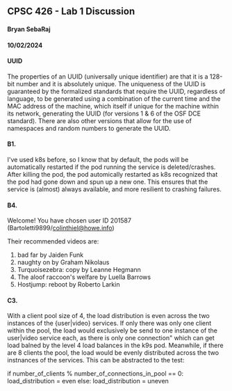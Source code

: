 ## CPSC 426 - Lab 1 Discussion

#### Bryan SebaRaj

#### 10/02/2024

#### UUID

The properties of an UUID (universally unique identifier) are that it is a 128-bit number and it is
absolutely unique. The uniqueness of the UUID is guaranteed by the formalized standards that require
the UUID, regardless of language, to be generated using a combination of the current time and the
MAC address of the machine, which itself if unique for the machine within its network, generating
the UUID (for versions 1 & 6 of the OSF DCE standard). There are also other versions that allow for
the use of namespaces and random numbers to generate the UUID.

#### B1.

I've used k8s before, so I know that by default, the pods will be automatically restarted if the pod
running the service is deleted/crashes. After killing the pod, the pod automically restarted as k8s
recognized that the pod had gone down and spun up a new one. This ensures that the service is
(almost) always available, and more resilient to crashing failures.

#### B4.

Welcome! You have chosen user ID 201587 (Bartoletti9899/colinthiel@howe.info)

Their recommended videos are:

1.  bad far by Jaiden Funk
2.  naughty on by Graham Nikolaus
3.  Turquoisezebra: copy by Leanne Hegmann
4.  The aloof raccoon's welfare by Luella Barrows
5.  Hostjump: reboot by Roberto Larkin

#### C3.

With a client pool size of 4, the load distribution is even across the two instances of the
{user|video} services. If only there was only one client within the pool, the load would exclusively
be send to one instance of the user|video service each, as there is only one
connection" which can get load balned by the level 4 load balances in the k9s pod. Meanwhile, if
there are 8 clients the pool, the load would be evenly distributed across the two instnances of the
services. This can be abstracted to the test:

if number_of_clients % number_of_connections_in_pool == 0:
load_distribution = even
else:
load_distribution = uneven
